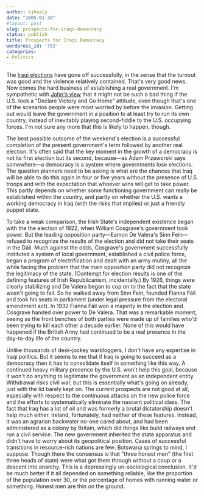 ```yaml
---
author: kjhealy
date: "2005-01-30"
#layout: post
slug: prospects-for-iraqi-democracy
status: publish
title: Prospects for Iraqi Democracy
wordpress_id: '752'
categories:
- Politics
---
```


The [Iraqi elections](http://news.bbc.co.uk/2/hi/middle_east/4220551.stm) have gone off successfully, in the sense that the turnout was good and the violence relatively contained. That's very good news. Now comes the hard business of establishing a real government. I'm sympathetic with [John's view](http://www.crookedtimber.org/archives/003167.html) that it might not be such a bad thing if the U.S. took a "Declare Victory and Go Home" attitude, even though that's one of the scenarios people were most worried by before the invasion. Getting out would leave the government in a position to at least try to run its own country, instead of inevitably playing second-fiddle to the U.S. occupying forces. I'm not sure any more that this is likely to happen, though.

The best possible outcome of the weekend's election is a successful completion of the present government's term followed by another real election. It's often said that the key moment in the growth of a democracy is not its first election but its second, because—as Adam Przeworski says somewhere—a democracy is a system where governments lose elections. The question planners need to be asking is what are the chances that Iraq will be able to do this again in four or five years without the presence of U.S. troops and with the expectation that whoever wins will get to take power. This partly depends on whether some functioning government can really be established within the country, and partly on whether the U.S. wants a working democracy in Iraq (with the risks that implies) or just a friendly puppet state.

To take a weak comparison, the Irish State's independent existence began with the the election of 1922, when William Cosgrave's government took power. But the leading opposition party—Eamon De Valera's Sinn Fein—refused to recognize the results of the election and did not take their seats in the Dáil. Much against the odds, Cosgrave's government successfully instituted a system of local government, established a civil police force, began a program of electrification and dealt with an army mutiny, all the while facing the problem that the main opposition party did not recognize the legitimacy of the state. (Contempt for election results is one of the defining features of Irish Republicanism, incidentally.) By 1926, things were clearly stabilizing and De Valera began to cop on to the fact that the state wasn't going to fail. So he walked away from Sinn Fein, founded Fianna Fáil and took his seats in parliament (under legal pressure from the electoral amendment act). In 1932 Fianna Fáil won a majority in the election and Cosgrave handed over power to De Valera. That was a remarkable moment, seeing as the front benches of both parties were made up of families who'd been trying to kill each other a decade earlier. None of this would have happened if the British Army had continued to be a real presence in the day-to-day life of the country.

Unlike thousands of desk-jockey warbloggers, I don't have any expertise in Iraqi politics. But it seems to me that if Iraq is going to succeed as a democracy then it has to consolidate itself in something like this way. A continued heavy military presence by the U.S. won't help this goal, because it won't do anything to legitimate the government as an independent entity. Withdrawal risks civil war, but this is essentially what's going on already, just with the lid barely kept on. The current prospects are not good at all, especially with respect to the continuous attacks on the new police force and the efforts to systematically eliminate the nascent political class. The fact that Iraq has a lot of oil and was formerly a brutal dictatorship doesn't help much either. Ireland, fortunately, had neither of these features. Instead, it was an agrarian backwater no-one cared about, and had been administered as a colony by Britain, which did things like build railways and run a civil service. The new government inherited the state apparatus and didn't have to worry about its geopolitical position. Cases of successful transitions in resource-rich nations are few: Botswana springs to mind, I suppose. Though there the consensus is that "three honest men" (the first three heads of state) were what got them through without a coup or a descent into anarchy. This is a depressingly un-sociological conclusion. It'd be much better if it all depended on something reliable, like the proportion of the population over 30, or the percentage of homes with running water or something. Honest men are thin on the ground.
